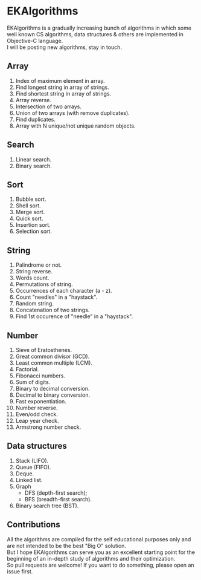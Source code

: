 EKAlgorithms
============

EKAlgorithms is a gradually increasing bunch of algorithms in which some well known CS algorithms, data structures & others are implemented in Objective-C language.  
I will be posting new algorithms, stay in touch.

Array
----- 
1. Index of maximum element in array. 
2. Find longest string in array of strings. 
3. Find shortest string in array of strings.
4. Array reverse.
5. Intersection of two arrays.
6. Union of two arrays (with remove duplicates).
7. Find duplicates.
8. Array with N unique/not unique random objects.

Search
------ 
1. Linear search.
2. Binary search.

Sort
----
1. Bubble sort.
2. Shell sort.
3. Merge sort.  
4. Quick sort.  
5. Insertion sort.
6. Selection sort.

String
------
1. Palindrome or not.
2. String reverse.
3. Words count.
4. Permutations of string. 
5. Occurrences of each character (a - z).
6. Count "needles" in a "haystack".
7. Random string.
8. Concatenation of two strings.
9. Find 1st occurence of "needle" in a "haystack".

Number
-------
1. Sieve of Eratosthenes.
2. Great common divisor (GCD).
3. Least common multiple (LCM).
4. Factorial.
5. Fibonacci numbers.
6. Sum of digits.
7. Binary to decimal conversion.
8. Decimal to binary conversion.
9. Fast exponentiation.
10. Number reverse.
11. Even/odd check.
12. Leap year check.
13. Armstrong number check.

Data structures
---------------
1. Stack (LIFO).
2. Queue (FIFO).
3. Deque.
4. Linked list.
5. Graph 
    - DFS (depth-first search);
    - BFS (breadth-first search).
6. Binary search tree (BST).

Contributions
-------------   
All the algorithms are compiled for the self educational purposes only and are not intended to be the best "Big O" solution.   
But I hope EKAlgorithms can serve you as an excellent starting point for the beginning of an in-depth study of algorithms and their optimization.   
So pull requests are welcome! If you want to do something, please open an issue first.
